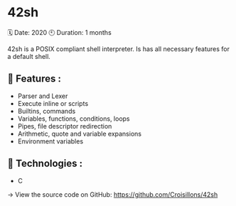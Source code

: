 # 42sh

🗓 Date: 2020 🕙 Duration: 1 months

42sh is a POSIX compliant shell interpreter. Is has all necessary features for a default shell.

## 🚀 Features :

- Parser and Lexer
- Execute inline or scripts
- Builtins, commands
- Variables, functions, conditions, loops
- Pipes, file descriptor redirection
- Arithmetic, quote and variable expansions
- Environment variables

## 🧬 Technologies :

- C

→ View the source code on GitHub: https://github.com/Croisillons/42sh
